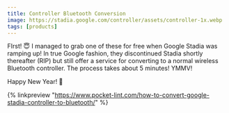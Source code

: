 ```yaml
---
title: Controller Bluetooth Conversion
image: https://stadia.google.com/controller/assets/controller-1x.webp
tags: [products]
---
```


FIrst! 😇 I managed to grab one of these for free when Google Stadia was ramping up! In true Google fashion, they discontinued Stadia shortly thereafter (RIP) but still offer a service for converting to a normal wireless Bluetooth controller. The process takes about 5 minutes! YMMV!

Happy New Year! 🥳

{% linkpreview "https://www.pocket-lint.com/how-to-convert-google-stadia-controller-to-bluetooth/" %}